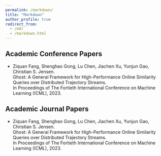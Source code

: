 ```yaml
---
permalink: /markdown/
title: "Markdown"
author_profile: true
redirect_from: 
  - /md/
  - /markdown.html
---
```


## Academic Conference Papers

- Ziquan Fang, Shenghao Gong, Lu Chen, Jiachen Xu, Yunjun Gao, Christian S. Jensen.\
  Ghost: A General Framework for High-Performance Online Similarity Queries over Distributed Trajectory Streams.\
  In Proceedings of The Fortieth International Conference on Machine Learning (ICML), 2023.

## Academic Journal Papers

- Ziquan Fang, Shenghao Gong, Lu Chen, Jiachen Xu, Yunjun Gao, Christian S. Jensen.\
  Ghost: A General Framework for High-Performance Online Similarity Queries over Distributed Trajectory Streams.\
  In Proceedings of The Fortieth International Conference on Machine Learning (ICML), 2023.

